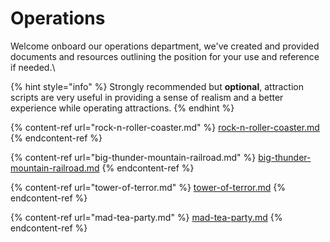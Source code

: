 # Operations

Welcome onboard our operations department, we've created and provided documents and resources outlining the position for your use and reference if needed.\


{% hint style="info" %}
Strongly recommended but **optional**, attraction scripts are very useful in providing a sense of realism and a better experience while operating attractions.
{% endhint %}

{% content-ref url="rock-n-roller-coaster.md" %}
[rock-n-roller-coaster.md](rock-n-roller-coaster.md)
{% endcontent-ref %}

{% content-ref url="big-thunder-mountain-railroad.md" %}
[big-thunder-mountain-railroad.md](big-thunder-mountain-railroad.md)
{% endcontent-ref %}

{% content-ref url="tower-of-terror.md" %}
[tower-of-terror.md](tower-of-terror.md)
{% endcontent-ref %}

{% content-ref url="mad-tea-party.md" %}
[mad-tea-party.md](mad-tea-party.md)
{% endcontent-ref %}
